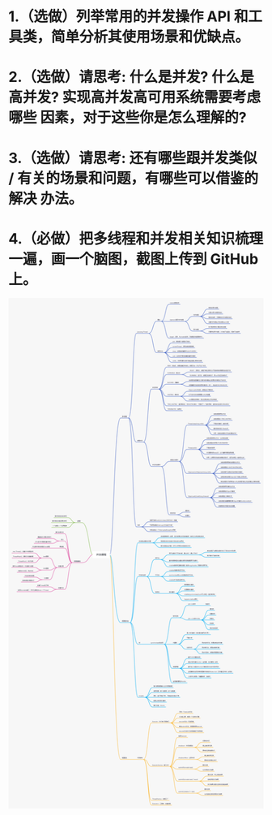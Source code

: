 # 1.（选做）列举常用的并发操作 API 和工具类，简单分析其使用场景和优缺点。



# 2.（选做）请思考: 什么是并发? 什么是高并发? 实现高并发高可用系统需要考虑哪些 因素，对于这些你是怎么理解的?



# 3.（选做）请思考: 还有哪些跟并发类似 / 有关的场景和问题，有哪些可以借鉴的解决 办法。



# 4.（必做）把多线程和并发相关知识梳理一遍，画一个脑图，截图上传到 GitHub 上。

![并发编程](并发编程.png)